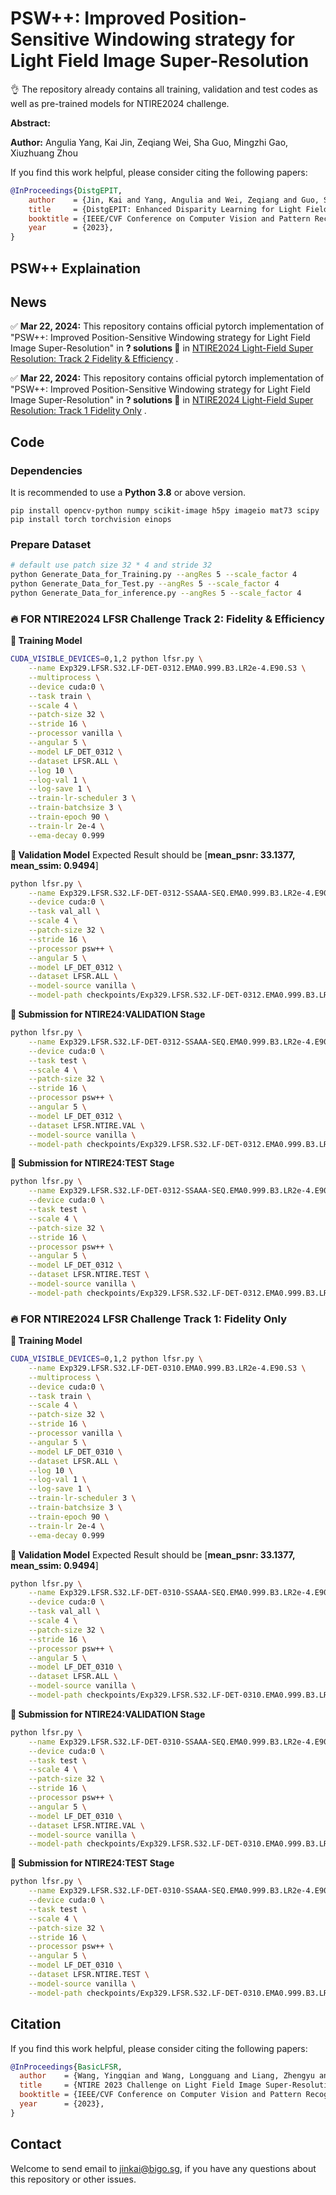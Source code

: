 # PSW++: Improved Position-Sensitive Windowing strategy for Light Field Image Super-Resolution

👌 The repository already contains all training, validation and test codes as well as pre-trained models for NTIRE2024 challenge.

**Abstract:** 

**Author:** Angulia Yang, Kai Jin, Zeqiang Wei, Sha Guo, Mingzhi Gao, Xiuzhuang Zhou

If you find this work helpful, please consider citing the following papers:

```bibtex
@InProceedings{DistgEPIT,
    author    = {Jin, Kai and Yang, Angulia and Wei, Zeqiang and Guo, Sha and Gao, Mingzhi and Zhou, Xiuzhuang},
    title     = {DistgEPIT: Enhanced Disparity Learning for Light Field Image Super-Resolution},
    booktitle = {IEEE/CVF Conference on Computer Vision and Pattern Recognition Workshops (CVPRW)},
    year      = {2023},
}
```

## PSW++ Explaination

## News

✅ **Mar 22, 2024:** This repository contains official pytorch implementation of "PSW++: Improved Position-Sensitive Windowing strategy for Light Field Image Super-Resolution" in **? solutions 👑** in [NTIRE2024 Light-Field Super Resolution: Track 2 Fidelity & Efficiency](https://codalab.lisn.upsaclay.fr/competitions/17266) .

✅ **Mar 22, 2024:** This repository contains official pytorch implementation of "PSW++: Improved Position-Sensitive Windowing strategy for Light Field Image Super-Resolution" in **? solutions 👑** in [NTIRE2024 Light-Field Super Resolution: Track 1 Fidelity Only](https://codalab.lisn.upsaclay.fr/competitions/17265) .

## Code

### Dependencies

It is recommended to use a **Python 3.8** or above version.

```
pip install opencv-python numpy scikit-image h5py imageio mat73 scipy
pip install torch torchvision einops
```

### Prepare Dataset

```bash
# default use patch size 32 * 4 and stride 32
python Generate_Data_for_Training.py --angRes 5 --scale_factor 4
python Generate_Data_for_Test.py --angRes 5 --scale_factor 4
python Generate_Data_for_inference.py --angRes 5 --scale_factor 4
```

### 🔥 FOR NTIRE2024 LFSR Challenge Track 2: Fidelity & Efficiency

**🌟 Training Model**
```bash
CUDA_VISIBLE_DEVICES=0,1,2 python lfsr.py \
    --name Exp329.LFSR.S32.LF-DET-0312.EMA0.999.B3.LR2e-4.E90.S3 \
    --multiprocess \
    --device cuda:0 \
    --task train \
    --scale 4 \
    --patch-size 32 \
    --stride 16 \
    --processor vanilla \
    --angular 5 \
    --model LF_DET_0312 \
    --dataset LFSR.ALL \
    --log 10 \
    --log-val 1 \
    --log-save 1 \
    --train-lr-scheduler 3 \
    --train-batchsize 3 \
    --train-epoch 90 \
    --train-lr 2e-4 \
    --ema-decay 0.999
```

**🌟 Validation Model**
Expected Result should be [**mean_psnr: 33.1377, mean_ssim: 0.9494**]

```bash
python lfsr.py \
    --name Exp329.LFSR.S32.LF-DET-0312-SSAAA-SEQ.EMA0.999.B3.LR2e-4.E90.S3.VAL \
    --device cuda:0 \
    --task val_all \
    --scale 4 \
    --patch-size 32 \
    --stride 16 \
    --processor psw++ \
    --angular 5 \
    --model LF_DET_0312 \
    --dataset LFSR.ALL \
    --model-source vanilla \
    --model-path checkpoints/Exp329.LFSR.S32.LF-DET-0312.EMA0.999.B3.LR2e-4.E90.S3.FT-ALL2.E2.S46172.pth
```

**🌟 Submission for NTIRE24:VALIDATION Stage**
```bash
python lfsr.py \
    --name Exp329.LFSR.S32.LF-DET-0312-SSAAA-SEQ.EMA0.999.B3.LR2e-4.E90.S3.NTIRE.VAL \
    --device cuda:0 \
    --task test \
    --scale 4 \
    --patch-size 32 \
    --stride 16 \
    --processor psw++ \
    --angular 5 \
    --model LF_DET_0312 \
    --dataset LFSR.NTIRE.VAL \
    --model-source vanilla \
    --model-path checkpoints/Exp329.LFSR.S32.LF-DET-0312.EMA0.999.B3.LR2e-4.E90.S3.FT-ALL2.E2.S46172.pth
```

**🌟 Submission for NTIRE24:TEST Stage**
```bash
python lfsr.py \
    --name Exp329.LFSR.S32.LF-DET-0312-SSAAA-SEQ.EMA0.999.B3.LR2e-4.E90.S3.NTIRE.TEST \
    --device cuda:0 \
    --task test \
    --scale 4 \
    --patch-size 32 \
    --stride 16 \
    --processor psw++ \
    --angular 5 \
    --model LF_DET_0312 \
    --dataset LFSR.NTIRE.TEST \
    --model-source vanilla \
    --model-path checkpoints/Exp329.LFSR.S32.LF-DET-0312.EMA0.999.B3.LR2e-4.E90.S3.FT-ALL2.E2.S46172.pth
```

### 🔥 FOR NTIRE2024 LFSR Challenge Track 1: Fidelity Only

**🌟 Training Model**
```bash
CUDA_VISIBLE_DEVICES=0,1,2 python lfsr.py \
    --name Exp329.LFSR.S32.LF-DET-0310.EMA0.999.B3.LR2e-4.E90.S3 \
    --multiprocess \
    --device cuda:0 \
    --task train \
    --scale 4 \
    --patch-size 32 \
    --stride 16 \
    --processor vanilla \
    --angular 5 \
    --model LF_DET_0310 \
    --dataset LFSR.ALL \
    --log 10 \
    --log-val 1 \
    --log-save 1 \
    --train-lr-scheduler 3 \
    --train-batchsize 3 \
    --train-epoch 90 \
    --train-lr 2e-4 \
    --ema-decay 0.999
```

**🌟 Validation Model**
Expected Result should be [**mean_psnr: 33.1377, mean_ssim: 0.9494**]

```bash
python lfsr.py \
    --name Exp329.LFSR.S32.LF-DET-0310-SSAAA-SEQ.EMA0.999.B3.LR2e-4.E90.S3.VAL \
    --device cuda:0 \
    --task val_all \
    --scale 4 \
    --patch-size 32 \
    --stride 16 \
    --processor psw++ \
    --angular 5 \
    --model LF_DET_0310 \
    --dataset LFSR.ALL \
    --model-source vanilla \
    --model-path checkpoints/Exp329.LFSR.S32.LF-DET-0310.EMA0.999.B3.LR2e-4.E90.S3.FT-ALL2.E2.S46172.pth
```

**🌟 Submission for NTIRE24:VALIDATION Stage**
```bash
python lfsr.py \
    --name Exp329.LFSR.S32.LF-DET-0310-SSAAA-SEQ.EMA0.999.B3.LR2e-4.E90.S3.NTIRE.VAL \
    --device cuda:0 \
    --task test \
    --scale 4 \
    --patch-size 32 \
    --stride 16 \
    --processor psw++ \
    --angular 5 \
    --model LF_DET_0310 \
    --dataset LFSR.NTIRE.VAL \
    --model-source vanilla \
    --model-path checkpoints/Exp329.LFSR.S32.LF-DET-0310.EMA0.999.B3.LR2e-4.E90.S3.FT-ALL2.E2.S46172.pth
```

**🌟 Submission for NTIRE24:TEST Stage**
```bash
python lfsr.py \
    --name Exp329.LFSR.S32.LF-DET-0310-SSAAA-SEQ.EMA0.999.B3.LR2e-4.E90.S3.NTIRE.TEST \
    --device cuda:0 \
    --task test \
    --scale 4 \
    --patch-size 32 \
    --stride 16 \
    --processor psw++ \
    --angular 5 \
    --model LF_DET_0310 \
    --dataset LFSR.NTIRE.TEST \
    --model-source vanilla \
    --model-path checkpoints/Exp329.LFSR.S32.LF-DET-0310.EMA0.999.B3.LR2e-4.E90.S3.FT-ALL2.E2.S46172.pth
```

## Citation

If you find this work helpful, please consider citing the following papers:

```bibtex
@InProceedings{BasicLFSR,
  author    = {Wang, Yingqian and Wang, Longguang and Liang, Zhengyu and Yang, Jungang and Timofte, Radu and Guo, Yulan and Jin, Kai and Wei, Zeqiang and Yang, Angulia and Guo, Sha and Gao, Mingzhi and Zhou, Xiuzhuang and Duong, Vinh Van and Huu, Thuc Nguyen and Yim, Jonghoon and Jeon, Byeungwoo and Liu, Yutong and Cheng, Zhen and Xiao, Zeyu and Xu, Ruikang and Xiong, Zhiwei and Liu, Gaosheng and Jin, Manchang and Yue, Huanjing and Yang, Jingyu and Gao, Chen and Zhang, Shuo and Chang, Song and Lin, Youfang and Chao, Wentao and Wang, Xuechun and Wang, Guanghui and Duan, Fuqing and Xia, Wang and Wang, Yan and Xia, Peiqi and Wang, Shunzhou and Lu, Yao and Cong, Ruixuan and Sheng, Hao and Yang, Da and Chen, Rongshan and Wang, Sizhe and Cui, Zhenglong and Chen, Yilei and Lu, Yongjie and Cai, Dongjun and An, Ping and Salem, Ahmed and Ibrahem, Hatem and Yagoub, Bilel and Kang, Hyun-Soo and Zeng, Zekai and Wu, Heng},
  title     = {NTIRE 2023 Challenge on Light Field Image Super-Resolution: Dataset, Methods and Results},
  booktitle = {IEEE/CVF Conference on Computer Vision and Pattern Recognition Workshops (CVPRW)},
  year      = {2023},
}
```

## Contact

Welcome to send email to jinkai@bigo.sg, if you have any questions about this repository or other issues.
